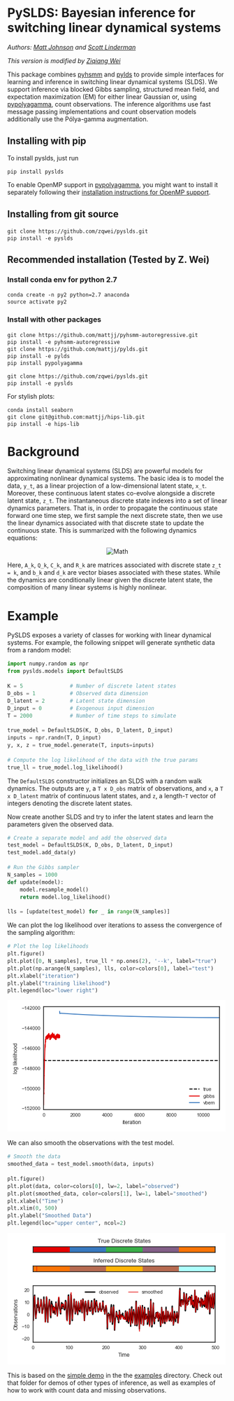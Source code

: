 # PySLDS: Bayesian inference for switching linear dynamical systems
_Authors: [Matt Johnson](https://github.com/mattjj)
and [Scott Linderman](https://github.com/slinderman)_

_This version is modified by [Ziqiang Wei](https://github.com/zqwei/)_

This package combines [pyhsmm](https://github.com/mattjj/pyhsmm) and
[pylds](https://github.com/mattjj/pylds) to provide simple interfaces for
learning and inference in switching linear dynamical systems (SLDS).
We support inference via blocked Gibbs sampling, structured mean field, and expectation
maximization (EM) for either linear Gaussian or, using
[pypolyagamma](https://github.com/slinderman/pypolyagamma), count observations.
The inference algorithms use fast message passing implementations and count
observation models additionally use the Pólya-gamma augmentation.

## Installing with pip

To install pyslds, just run

```
pip install pyslds
```

To enable OpenMP support in
[pypolyagamma](https://github.com/slinderman/pypolyagamma), you might want to
install it separately following their [installation instructions for OpenMP
support](https://github.com/slinderman/pypolyagamma#parallel-sampling-with-openmp).

## Installing from git source

```
git clone https://github.com/zqwei/pyslds.git
pip install -e pyslds
```

## Recommended installation (Tested by Z. Wei)
### Install conda env for python 2.7
```
conda create -n py2 python=2.7 anaconda
source activate py2
```
### Install with other packages
```
git clone https://github.com/mattjj/pyhsmm-autoregressive.git
pip install -e pyhsmm-autoregressive
git clone https://github.com/mattjj/pylds.git
pip install -e pylds
pip install pypolyagamma
```

```
git clone https://github.com/zqwei/pyslds.git
pip install -e pyslds
```

For stylish plots:
```
conda install seaborn
git clone git@github.com:mattjj/hips-lib.git
pip install -e hips-lib
```

# Background
Switching linear dynamical systems (SLDS) are powerful
models for approximating nonlinear dynamical systems. The basic idea
is to model the data, `y_t`, as a linear projection of a
low-dimensional latent state, `x_t`. Moreover, these continuous latent
states co-evolve alongside a discrete latent state, `z_t`.  The
instantaneous discrete state indexes into a set of linear dynamics
parameters. That is, in order to propagate the continuous state forward
one time step, we first sample the next discrete state, then we use
the linear dynamics associated with that discrete state to update the
continuous state. This is summarized with the following dynamics equations:

<p align="center">
<img src="aux/model.png" alt="Math" width="300">
</p>

Here, `A_k`, `Q_k`, `C_k`, and `R_k` are matrices associated
with discrete state `z_t = k`, and `b_k` and `d_k` are vector
biases associated with these states.  While the dynamics are
conditionally linear given the discrete latent state, the composition
of many linear systems is highly nonlinear.

# Example
PySLDS exposes a variety of classes for working with linear
dynamical systems. For example, the following snippet will
generate synthetic data from a random model:
```python
import numpy.random as npr
from pyslds.models import DefaultSLDS

K = 5               # Number of discrete latent states
D_obs = 1           # Observed data dimension
D_latent = 2        # Latent state dimension
D_input = 0         # Exogenous input dimension
T = 2000            # Number of time steps to simulate

true_model = DefaultSLDS(K, D_obs, D_latent, D_input)
inputs = npr.randn(T, D_input)
y, x, z = true_model.generate(T, inputs=inputs)

# Compute the log likelihood of the data with the true params
true_ll = true_model.log_likelihood()
```
The `DefaultSLDS` constructor initializes an SLDS with a
random walk dynamics. The outputs are `y`, a `T x D_obs`
matrix of observations, and `x`, a `T x D_latent` matrix
of continuous latent states, and `z`, a length-`T` vector of integers
denoting the discrete latent states.

Now create another SLDS and try to infer the latent states and
learn the parameters given the observed data.

```python
# Create a separate model and add the observed data
test_model = DefaultSLDS(K, D_obs, D_latent, D_input)
test_model.add_data(y)

# Run the Gibbs sampler
N_samples = 1000
def update(model):
    model.resample_model()
    return model.log_likelihood()

lls = [update(test_model) for _ in range(N_samples)]
```

We can plot the log likelihood over iterations to assess the
convergence of the sampling algorithm:

```python
# Plot the log likelihoods
plt.figure()
plt.plot([0, N_samples], true_ll * np.ones(2), '--k', label="true")
plt.plot(np.arange(N_samples), lls, color=colors[0], label="test")
plt.xlabel("iteration")
plt.ylabel("training likelihood")
plt.legend(loc="lower right")
```
![Log Likelihood](aux/demo_ll.png)

We can also smooth the observations with the test model.
```python
# Smooth the data
smoothed_data = test_model.smooth(data, inputs)

plt.figure()
plt.plot(data, color=colors[0], lw=2, label="observed")
plt.plot(smoothed_data, color=colors[1], lw=1, label="smoothed")
plt.xlabel("Time")
plt.xlim(0, 500)
plt.ylabel("Smoothed Data")
plt.legend(loc="upper center", ncol=2)
```

![Smoothed Data](aux/demo_smooth.png)

This is based on the [simple demo](/examples/simple_demo.py) in the the
[examples](/examples) directory.
Check out that folder for demos of other types of inference, as well as
examples of how to work with count data and missing observations.
